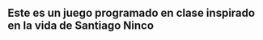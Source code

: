 <!DOCTYPE html>
<html lang="en">
<head>
    <meta charset="UTF-8">
    <meta http-equiv="X-UA-Compatible" content="IE=edge">
    <meta name="viewport" content="width=device-width, initial-scale=1.0">
    <link rel="stylesheet" href="Style/styles.css">
</head>
<body>
    <h2>Este es un juego programado en clase inspirado en la vida de Santiago Ninco</h2>
</body>
</html>